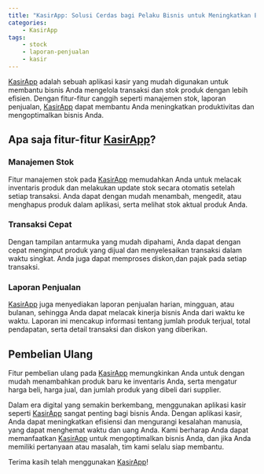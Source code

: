 ```yaml
---
title: "KasirApp: Solusi Cerdas bagi Pelaku Bisnis untuk Meningkatkan Efisiensi dan Kualitas Pelayanan kepada Pelanggan"
categories:
    - KasirApp
tags:
    - stock
    - laporan-penjualan
    - kasir
---
```


[KasirApp](https://play.google.com/store/apps/details?id=com.kancio.caffee.caffee_pos) adalah sebuah aplikasi kasir yang mudah digunakan untuk membantu bisnis Anda mengelola transaksi dan stok produk dengan lebih efisien. Dengan fitur-fitur canggih seperti manajemen stok, laporan penjualan, [KasirApp](https://play.google.com/store/apps/details?id=com.kancio.caffee.caffee_pos) dapat membantu Anda meningkatkan produktivitas dan mengoptimalkan bisnis Anda.

## Apa saja fitur-fitur [KasirApp](https://play.google.com/store/apps/details?id=com.kancio.caffee.caffee_pos)?

### Manajemen Stok

Fitur manajemen stok pada [KasirApp](https://play.google.com/store/apps/details?id=com.kancio.caffee.caffee_pos) memudahkan Anda untuk melacak inventaris produk dan melakukan update stok secara otomatis setelah setiap transaksi. Anda dapat dengan mudah menambah, mengedit, atau menghapus produk dalam aplikasi, serta melihat stok aktual produk Anda.

### Transaksi Cepat

Dengan tampilan antarmuka yang mudah dipahami, Anda dapat dengan cepat menginput produk yang dijual dan menyelesaikan transaksi dalam waktu singkat. Anda juga dapat memproses diskon,dan pajak pada setiap transaksi.

### Laporan Penjualan
[KasirApp](https://play.google.com/store/apps/details?id=com.kancio.caffee.caffee_pos) juga menyediakan laporan penjualan harian, mingguan, atau bulanan, sehingga Anda dapat melacak kinerja bisnis Anda dari waktu ke waktu. Laporan ini mencakup informasi tentang jumlah produk terjual, total pendapatan, serta detail transaksi dan diskon yang diberikan.

## Pembelian Ulang
Fitur pembelian ulang pada [KasirApp](https://play.google.com/store/apps/details?id=com.kancio.caffee.caffee_pos) memungkinkan Anda untuk dengan mudah menambahkan produk baru ke inventaris Anda, serta mengatur harga beli, harga jual, dan jumlah produk yang dibeli dari supplier.

Dalam era digital yang semakin berkembang, menggunakan aplikasi kasir seperti [KasirApp](https://play.google.com/store/apps/details?id=com.kancio.caffee.caffee_pos) sangat penting bagi bisnis Anda. Dengan aplikasi kasir, Anda dapat meningkatkan efisiensi dan mengurangi kesalahan manusia, yang dapat menghemat waktu dan uang Anda. Kami berharap Anda dapat memanfaatkan [KasirApp](https://play.google.com/store/apps/details?id=com.kancio.caffee.caffee_pos) untuk mengoptimalkan bisnis Anda, dan jika Anda memiliki pertanyaan atau masalah, tim kami selalu siap membantu.

Terima kasih telah menggunakan [KasirApp](https://play.google.com/store/apps/details?id=com.kancio.caffee.caffee_pos)!